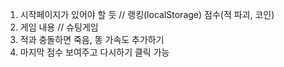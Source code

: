 1. 시작페이지가 있어야 할 듯 // 랭킹(localStorage) 점수(적 파괴, 코인)
2. 게임 내용 // 슈팅게임
3. 적과 충돌하면 죽음, 똥 가속도 추가하기
4. 마지막 점수 보여주고 다시하기 클릭 가능
